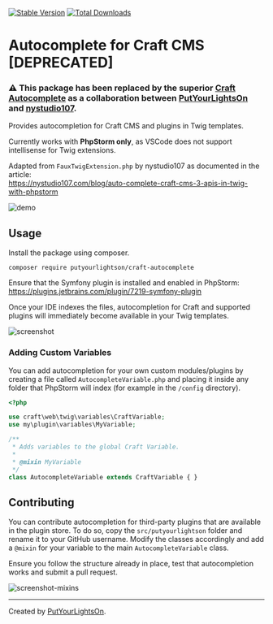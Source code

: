 [![Stable Version](https://img.shields.io/packagist/v/putyourlightson/craft-autocomplete?label=stable)]((https://packagist.org/packages/putyourlightson/craft-autocomplete))
[![Total Downloads](https://img.shields.io/packagist/dt/putyourlightson/craft-autocomplete)](https://packagist.org/packages/putyourlightson/craft-autocomplete)

# Autocomplete for Craft CMS [DEPRECATED]

### ⚠️ This package has been replaced by the superior [Craft Autocomplete](https://github.com/nystudio107/craft-autocomplete) as a collaboration between [PutYourLightsOn](https://putyourlightson.com/) and [nystudio107](https://nystudio107.com/).

Provides autocompletion for Craft CMS and plugins in Twig templates. 
 
Currently works with **PhpStorm only**, as VSCode does not support intellisense for Twig extensions.

Adapted from `FauxTwigExtension.php` by nystudio107 as documented in the article:  
https://nystudio107.com/blog/auto-complete-craft-cms-3-apis-in-twig-with-phpstorm

![demo](https://user-images.githubusercontent.com/57572400/126911028-7d7d06dd-c60f-42b9-ae42-95d5f078a229.gif)

## Usage

Install the package using composer.

```
composer require putyourlightson/craft-autocomplete
```

Ensure that the Symfony plugin is installed and enabled in PhpStorm:  
https://plugins.jetbrains.com/plugin/7219-symfony-plugin
    
Once your IDE indexes the files, autocompletion for Craft and supported plugins will immediately become available in your Twig templates.

![screenshot](https://user-images.githubusercontent.com/57572400/125784167-618830ae-e475-4faf-81d3-194ad7ce3a08.png)

### Adding Custom Variables

You can add autocompletion for your own custom modules/plugins by creating a file called `AutocompleteVariable.php` and placing it inside any folder that PhpStorm will index (for example in the `/config` directory).

```php
<?php

use craft\web\twig\variables\CraftVariable;
use my\plugin\variables\MyVariable;

/**
 * Adds variables to the global Craft Variable.
 *
 * @mixin MyVariable
 */
class AutocompleteVariable extends CraftVariable { }
```

## Contributing

You can contribute autocompletion for third-party plugins that are available in the plugin store. To do so, copy the `src/putyourlightson` folder and rename it to your GitHub username. Modify the classes accordingly and add a `@mixin` for your variable to the main `AutocompleteVariable` class.

Ensure you follow the structure already in place, test that autocompletion works and submit a pull request.

![screenshot-mixins](https://user-images.githubusercontent.com/57572400/125917480-cf4ca8f8-33ad-4f32-ae19-e05d8cfba7d9.png)

---

Created by [PutYourLightsOn](https://putyourlightson.com/).
